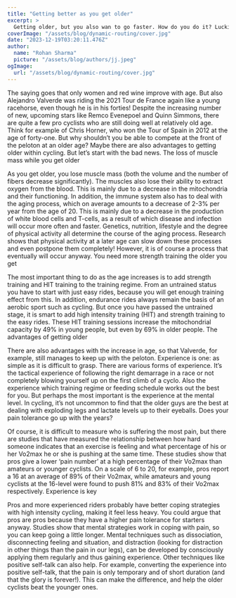 ```yaml
---
title: "Getting better as you get older"
excerpt: >
  Getting older, but you also wan to go faster. How do you do it? Luckily getting older at cycling also has his upsides.
coverImage: "/assets/blog/dynamic-routing/cover.jpg"
date: "2023-12-19T03:20:11.476Z"
author:
  name: "Rohan Sharma"
  picture: "/assets/blog/authors/jj.jpeg"
ogImage:
  url: "/assets/blog/dynamic-routing/cover.jpg"
---
```


The saying goes that only women and red wine improve with age. But also Alejandro Valverde was riding the 2021 Tour de France again like a young racehorse, even though he is in his forties! Despite the increasing number of new, upcoming stars like Remco Evenepoel and Quinn Simmons, there are quite a few pro cyclists who are still doing well at relatively old age. Think for example of Chris Horner, who won the Tour of Spain in 2012 at the age of forty-one. But why shouldn’t you be able to compete at the front of the peloton at an older age? Maybe there are also advantages to getting older within cycling. But let’s start with the bad news.
The loss of muscle mass while you get older


As you get older, you lose muscle mass (both the volume and the number of fibers decrease significantly). The muscles also lose their ability to extract oxygen from the blood. This is mainly due to a decrease in the mitochondria and their functioning. In addition, the immune system also has to deal with the aging process, which on average amounts to a decrease of 2-3% per year from the age of 20. This is mainly due to a decrease in the production of white blood cells and T-cells, as a result of which disease and infection will occur more often and faster. Genetics, nutrition, lifestyle and the degree of physical activity all determine the course of the aging process. Research shows that physical activity at a later age can slow down these processes and even postpone them completely! However, it is of course a process that eventually will occur anyway.
You need more strength training the older you get


The most important thing to do as the age increases is to add strength training and HIT training to the training regime. From an untrained status you have to start with just easy rides, because you will get enough training effect from this. In addition, endurance rides always remain the basis of an aerobic sport such as cycling. But once you have passed the untrained stage, it is smart to add high intensity training (HIT) and strength training to the easy rides. These HIT training sessions increase the mitochondrial capacity by 49% in young people, but even by 69% in older people.
The advantages of getting older


There are also advantages with the increase in age, so that Valverde, for example, still manages to keep up with the peloton. Experience is one: as simple as it is difficult to grasp. There are various forms of experience. It’s the tactical experience of following the right demarrage in a race or not completely blowing yourself up on the first climb of a cyclo. Also the experience which training regime or feeding schedule works out the best for you. But perhaps the most important is the experience at the mental level. In cycling, it’s not uncommon to find that the older guys are the best at dealing with exploding legs and lactate levels up to their eyeballs.
Does your pain tolerance go up with the years?


Of course, it is difficult to measure who is suffering the most pain, but there are studies that have measured the relationship between how hard someone indicates that an exercise is feeling and what percentage of his or her Vo2max he or she is pushing at the same time. These studies show that pros give a lower ‘pain number’ at a high percentage of their Vo2max than amateurs or younger cyclists. On a scale of 6 to 20, for example, pros report a 16 at an average of 89% of their Vo2max, while amateurs and young cyclists at the 16-level were found to push 81% and 83% of their Vo2max respectively.
Experience is key


Pros and more experienced riders probably have better coping strategies with high intensity cycling, making it feel less heavy. You could argue that pros are pros because they have a higher pain tolerance for starters anyway. Studies show that mental strategies work in coping with pain, so you can keep going a little longer. Mental techniques such as dissociation, disconnecting feeling and situation, and distraction (looking for distraction in other things than the pain in our legs), can be developed by consciously applying them regularly and thus gaining experience. Other techniques like positive self-talk can also help. For example, converting the experience into positive self-talk, that the pain is only temporary and of short duration (and that the glory is forever!). This can make the difference, and help the older cyclists beat the younger ones.
